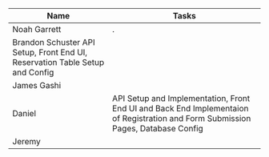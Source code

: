 
| Name        | Tasks |
|--------------|----------------|
| Noah Garrett |.               |
| Brandon Schuster API Setup, Front End UI, Reservation Table Setup and Config        |
| James Gashi |                |
| Daniel | API Setup and Implementation, Front End UI and Back End Implementaion of Registration and Form Submission Pages, Database Config               |
| Jeremy |                |


